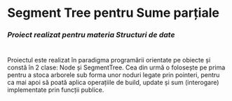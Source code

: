 # **Segment Tree pentru Sume parțiale**
### *Proiect realizat pentru materia Structuri de date*
#
Proiectul este realizat în paradigma programării orientate pe obiecte și constă în 2 clase: Node și SegmentTree.
Cea din urmă o folosește pe prima pentru a stoca arborele sub forma unor noduri legate prin pointeri, pentru ca mai apoi să poată aplica operațiile de build, update și sum (interogare)
implementate prin funcții publice.
